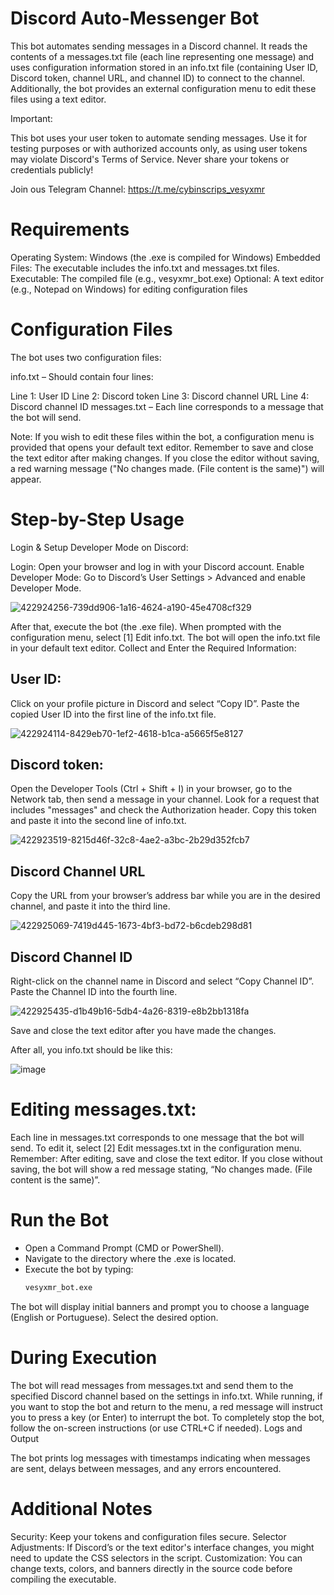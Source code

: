 # Discord Auto-Messenger Bot
This bot automates sending messages in a Discord channel. It reads the contents of a messages.txt file (each line representing one message) and uses configuration information stored in an info.txt file (containing User ID, Discord token, channel URL, and channel ID) to connect to the channel. Additionally, the bot provides an external configuration menu to edit these files using a text editor.

Important:

This bot uses your user token to automate sending messages. Use it for testing purposes or with authorized accounts only, as using user tokens may violate Discord's Terms of Service.
Never share your tokens or credentials publicly!

Join ous Telegram Channel: https://t.me/cybinscrips_vesyxmr

# Requirements
Operating System: Windows (the .exe is compiled for Windows)
Embedded Files: The executable includes the info.txt and messages.txt files.
Executable: The compiled file (e.g., vesyxmr_bot.exe)
Optional: A text editor (e.g., Notepad on Windows) for editing configuration files

# Configuration Files
The bot uses two configuration files:

info.txt – Should contain four lines:

Line 1: User ID
Line 2: Discord token
Line 3: Discord channel URL
Line 4: Discord channel ID
messages.txt – Each line corresponds to a message that the bot will send.

Note:
If you wish to edit these files within the bot, a configuration menu is provided that opens your default text editor. Remember to save and close the text editor after making changes. If you close the editor without saving, a red warning message ("No changes made. (File content is the same)") will appear.

# Step-by-Step Usage

Login & Setup Developer Mode on Discord:

Login: Open your browser and log in with your Discord account.
Enable Developer Mode:
Go to Discord’s User Settings > Advanced and enable Developer Mode.

![422924256-739dd906-1a16-4624-a190-45e4708cf329](https://github.com/user-attachments/assets/9864c67d-ae87-489d-80d4-5a19707ba93e)


After that, execute the bot (the .exe file). When prompted with the configuration menu, select [1] Edit info.txt.
The bot will open the info.txt file in your default text editor.
Collect and Enter the Required Information:

## User ID:
Click on your profile picture in Discord and select “Copy ID”. Paste the copied User ID into the first line of the info.txt file.

![422924114-8429eb70-1ef2-4618-b1ca-a5665f5e8127](https://github.com/user-attachments/assets/0772b234-6577-475b-9c04-e72daf2e99a7)


## Discord token: 
Open the Developer Tools (Ctrl + Shift + I) in your browser, go to the Network tab, then send a message in your channel.
Look for a request that includes "messages" and check the Authorization header. Copy this token and paste it into the second line of info.txt.

![422923519-8215d46f-32c8-4ae2-a3bc-2b29d352fcb7](https://github.com/user-attachments/assets/348ee464-7a3b-4612-82dc-abbb7149b02a)


## Discord Channel URL
Copy the URL from your browser’s address bar while you are in the desired channel, and paste it into the third line.

![422925069-7419d445-1673-4bf3-bd72-b6cdeb298d81](https://github.com/user-attachments/assets/fed38361-5cba-4d1b-bf3c-a49700e7025b)


## Discord Channel ID
Right-click on the channel name in Discord and select “Copy Channel ID”. Paste the Channel ID into the fourth line.

![422925435-d1b49b16-5db4-4a26-8319-e8b2bb1318fa](https://github.com/user-attachments/assets/b4097b53-31d3-4756-a0d6-23d05382aa38)


Save and close the text editor after you have made the changes.

After all, you info.txt should be like this:

![image](https://github.com/user-attachments/assets/2a7d5fb0-a1b0-41a1-84b9-0d31ecd82669)

# Editing messages.txt:

Each line in messages.txt corresponds to one message that the bot will send.
To edit it, select [2] Edit messages.txt in the configuration menu.
Remember: After editing, save and close the text editor.
If you close without saving, the bot will show a red message stating, “No changes made. (File content is the same)”.

# Run the Bot

- Open a Command Prompt (CMD or PowerShell).
- Navigate to the directory where the .exe is located.
- Execute the bot by typing:
    ```bash 
    vesyxmr_bot.exe

The bot will display initial banners and prompt you to choose a language (English or Portuguese). Select the desired option.

# During Execution

The bot will read messages from messages.txt and send them to the specified Discord channel based on the settings in info.txt.
While running, if you want to stop the bot and return to the menu, a red message will instruct you to press a key (or Enter) to interrupt the bot.
To completely stop the bot, follow the on-screen instructions (or use CTRL+C if needed).
Logs and Output

The bot prints log messages with timestamps indicating when messages are sent, delays between messages, and any errors encountered.

# Additional Notes
Security: Keep your tokens and configuration files secure.
Selector Adjustments: If Discord’s or the text editor's interface changes, you might need to update the CSS selectors in the script.
Customization: You can change texts, colors, and banners directly in the source code before compiling the executable.
